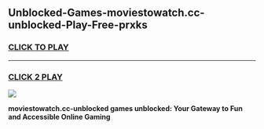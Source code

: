 
## Unblocked-Games-moviestowatch.cc-unblocked-Play-Free-prxks
<h3>
<a href="https://premium76.site?title=moviestowatch.cc-unblocked&ref=10A">CLICK TO PLAY</a></h3>
<hr>

<h3>
<a href="https://premium76.site?title=moviestowatch.cc-unblocked&ref=10A">CLICK 2 PLAY</a>
  
</h3>

<a href="https://premium76.site?title=moviestowatch.cc-unblocked&ref=10A"><img src="https://clearcache.store/games.png"></a>


**moviestowatch.cc-unblocked games unblocked: Your Gateway to Fun and Accessible Online Gaming**
